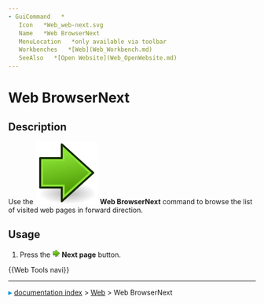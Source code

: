 ```yaml
---
- GuiCommand   *
   Icon   *Web_web-next.svg
   Name   *Web BrowserNext
   MenuLocation   *only available via toolbar
   Workbenches   *[Web](Web_Workbench.md)
   SeeAlso   *[Open Website](Web_OpenWebsite.md)
---
```


# Web BrowserNext

## Description

Use the <img alt="" src=images/Web_web-next.svg  style="width   *24px;"> **Web BrowserNext** command to browse the list of visited web pages in forward direction.

## Usage

1.  Press the **<img src="images/Web_web-next.svg" width=16px> Next page** button.




 {{Web Tools navi}}



---
![](images/Right_arrow.png) [documentation index](../README.md) > [Web](Web_Workbench.md) > Web BrowserNext
